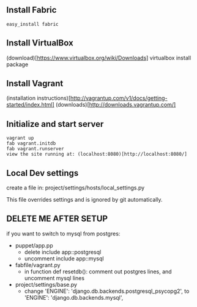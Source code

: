 ## Install Fabric
```
easy_install fabric
```

## Install VirtualBox
(download)[https://www.virtualbox.org/wiki/Downloads] virtualbox
install package

## Install Vagrant
(installation instructions)[http://vagrantup.com/v1/docs/getting-started/index.html]
(downloads)[http://downloads.vagrantup.com/]

## Initialize and start server
```
vagrant up
fab vagrant.initdb
fab vagrant.runserver
view the site running at: (localhost:8080)[http://localhost:8080/]
```

## Local Dev settings
create a file in: 
project/settings/hosts/local_settings.py

This file overrides settings and is ignored by git automatically.


## DELETE ME AFTER SETUP ##
if you want to switch to mysql from postgres:
* puppet/app.pp
    * delete include app::postgresql
    * uncomment include app::mysql
* fabfile/vagrant.py
    * in function def resetdb(): comment out postgres lines, and uncomment mysql lines    
* project/settings/base.py
    * change 'ENGINE': 'django.db.backends.postgresql_psycopg2', to  'ENGINE': 'django.db.backends.mysql', 

